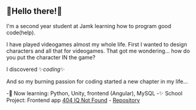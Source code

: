## 🌻Hello there!🌻

I'm a second year student at Jamk learning how to program good code(help).

I have played videogames almost my whole life. First I wanted to design characters and all that for videogames. That got me wondering... how do you put the character IN the game?

I discovered ✨*coding*✨

And so my burning passion for coding started a new chapter in my life... 

-🍂 Now learning: Python, Unity, frontend (Angular), MySQL
-✨ School Project: Frontend app [404 IQ Not Found](https://404iqnotfound.netlify.app/)
    - [Repository](https://github.com/jamktiko/404_iq_not_found)

<!--
**MiniNoita/mininoita** is a ✨ _special_ ✨ repository because its `README.md` (this file) appears on your GitHub profile.

Here are some ideas to get you started:

- 🔭 I’m currently working on ...
- 🌱 I’m currently learning ...
- 👯 I’m looking to collaborate on ...
- 🤔 I’m looking for help with ...
- 💬 Ask me about ...
- 📫 How to reach me: ...
- 😄 Pronouns: ...
- ⚡ Fun fact: ...
-->
